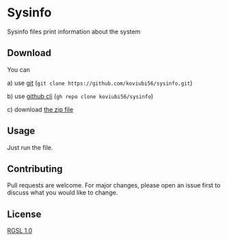 # Sysinfo

Sysinfo files print information about the system

## Download

You can

a) use [git](https://git-scm.com/) (`git clone https://github.com/koviubi56/sysinfo.git`)

b) use [github cli](https://cli.github.com/) (`gh repo clone koviubi56/sysinfo`)

c) download [the zip file](https://github.com/koviubi56/sysinfo/archive/refs/heads/main.zip)

## Usage

Just run the file.

## Contributing
Pull requests are welcome. For major changes, please open an issue first to discuss what you would like to change.

## License
[RGSL 1.0](LICENSE)
